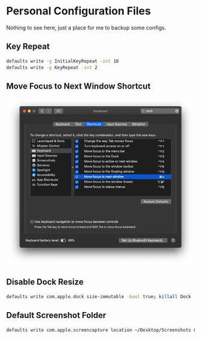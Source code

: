 # Personal Configuration Files

Nothing to see here, just a place for me to backup some configs.

## Key Repeat

```bash
defaults write -g InitialKeyRepeat -int 10
defaults write -g KeyRepeat -int 2
```

## Move Focus to Next Window Shortcut

![screenshot](./move_window_focus.png)

## Disable Dock Resize

```bash
defaults write com.apple.dock size-immutable -bool true; killall Dock
```

## Default Screenshot Folder

```bash
defaults write com.apple.screencapture location ~/Desktop/Screenshots && killall SystemUIServer
```

